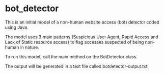 # bot_detector

This is an initial model of a non-human website access (bot) detector coded using Java.

The model uses 3 main patterns (Suspicious User Agent, Rapid Access and Lack of Static resource access) to flag accesses suspected of being non-human in nature.

To run this model, call the main method on the BotDetector class.

The output will be generated in a text file called botdetector-output.txt
